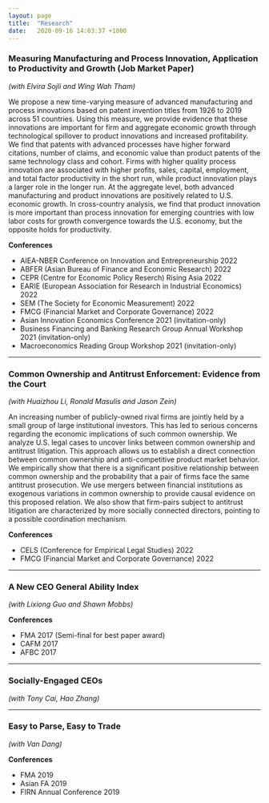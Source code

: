 ```yaml
---
layout: page
title:  "Research"
date:   2020-09-16 14:03:37 +1000
---
```


### Measuring Manufacturing and Process Innovation, Application to Productivity and Growth (Job Market Paper) 
*(with Elvira Sojli and Wing Wah Tham)*

We propose a new time-varying measure of advanced manufacturing and process innovations based on patent invention titles from 1926 to 2019 across 51 countries. Using this measure, we provide evidence that these innovations are important for firm and aggregate economic growth through technological spillover to product innovations and increased profitability. We find that patents with advanced processes have higher forward citations, number of claims, and economic value than product patents of the same technology class and cohort. Firms with higher quality process innovation are associated with higher profits, sales, capital, employment, and total factor productivity in the short run, while product innovation plays a larger role in the longer run. At the aggregate level, both advanced manufacturing and product innovations are positively related to U.S. economic growth. In cross-country analysis, we find that product innovation is more important than process innovation for emerging countries with low labor costs for growth convergence towards the U.S. economy, but the opposite holds for productivity. 

__Conferences__

  - AIEA-NBER Conference on Innovation and Entrepreneurship 2022
  - ABFER (Asian Bureau of Finance and Economic Research) 2022
  - CEPR (Centre for Economic Policy Reserch) Rising Asia 2022
  - EARIE (European Association for Research in Industrial Economics) 2022
  - SEM (The Society for Economic Measurement) 2022
  - FMCG (Financial Market and Corporate Governance) 2022
  - Asian Innovation Economics Conference 2021 (invitation-only)
  - Business Financing and Banking Research Group Annual Workshop 2021 (invitation-only)
  - Macroeconomics Reading Group Workshop 2021 (invitation-only)
  <hr />

### Common Ownership and Antitrust Enforcement: Evidence from the Court 
*(with Huaizhou Li, Ronald Masulis and Jason Zein)*

An increasing number of publicly-owned rival firms are jointly held by a small group of large institutional investors. This has led to serious concerns regarding the economic implications of such common ownership. We analyze U.S. legal cases to uncover links between common ownership and antitrust litigation. This approach allows us to establish a direct connection between common ownership and anti-competitive product market behavior. We empirically show that there is a significant positive relationship between common ownership and the probability that a pair of firms face the same antitrust prosecution. We use mergers between financial institutions as exogenous variations in common ownership to provide causal evidence on this proposed relation. We also show that firm-pairs subject to antitrust litigation are characterized by more socially connected directors, pointing to a possible coordination mechanism.

__Conferences__

  - CELS (Conference for Empirical Legal Studies) 2022
  - FMCG (Financial Market and Corporate Governance) 2022
  <hr />


### A New CEO General Ability Index
*(with Lixiong Guo and Shawn Mobbs)*

__Conferences__
  - FMA 2017 (Semi-final for best paper award)
  - CAFM 2017
  - AFBC 2017
  <hr />

### Socially-Engaged CEOs
*(with Tony Cai, Hao Zhang)* 
  <hr />

<!-- In the collaborative efforts to combat climate change and environmental threats, CEOs of large corporations play an important role as they command a large fraction of the economy's assets. We document that companies led by CEOs with working experience in the non-profit sectors have better ESG ratings, more ESG engagement actions such as initiating environmental/social programs, emitting less toxic chemicals and developing more innovations for pollution abatement and production of renewable energies. Despite these efforts for public goods, they do not have worse firm performance than their counterparts without non-profit working experiences. These CEOs' efforts are recognized by society by receiving more green-related awards. We also establish causality using the exogenous turnovers of those socially engaged CEOs. -->

### Easy to Parse, Easy to Trade
*(with Van Dang)*

__Conferences__
  - FMA 2019 
  - Asian FA 2019
  - FIRN Annual Conference 2019

[jekyll-docs]: https://jekyllrb.com/docs/home
[jekyll-gh]:   https://github.com/jekyll/jekyll
[jekyll-talk]: https://talk.jekyllrb.com/

